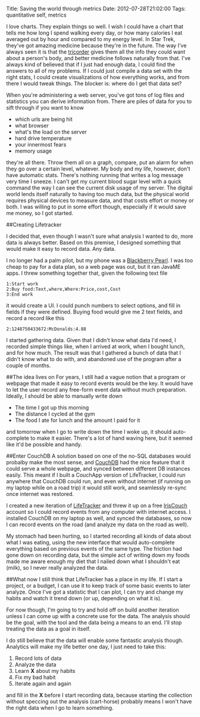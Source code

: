 Title: Saving the world through metrics
Date: 2012-07-28T21:02:00
Tags: quantitative self, metrics

I love charts. They explain things so well. I wish I could have a chart that tells me how long I spend walking every day, or how many calories I eat averaged out by hour and compared to my energy level. In Star Trek, they've got amazing medicine because they're in the future. The way I've always seen it is that the [tricorder](http://en.wikipedia.org/wiki/Tricorder) gives them all the info they could want about a person's body, and better medicine follows naturally from that. I've always kind of believed that if I just had enough data, I could find the answers to all of my problems. If I could just compile a data set with the right stats, I could create visualizations of how everything works, and from there I would tweak things. The blocker is: where do I get that data set?

When you're administering a web server, you've got tons of log files and statistics you can derive information from. There are piles of data for you to sift through if you want to know

* which urls are being hit
* what browser
* what's the load on the server
* hard drive temperature
* your innermost fears
* memory usage

they're all there. Throw them all on a graph, compare, put an alarm for when they go over a certain level, whatever. My body and my life, however, don't have automatic stats. There's nothing running that writes a log message very time I sneeze. I can't get my current blood sugar level with a quick command the way I can see the current disk usage of my server. The digital world lends itself naturally to having too much data, but the physical world requires physical devices to measure data, and that costs effort or money or both. I was willing to put in some effort though, especially if it would save me money, so I got started.

##Creating Lifetracker

I decided that, even though I wasn't sure what analysis I wanted to do, more data is always better. Based on this premise, I designed something that would make it easy to record data. Any data.

I no longer had a palm pilot, but my phone was a [Blackberry Pearl](http://en.wikipedia.org/wiki/BlackBerry_Pearl). I was too cheap to pay for a data plan, so a web page was out, but it ran JavaME apps. I threw something together that, given the following text file

    1:Start work
    2:Buy food:Text,where,Where:Price,cost,Cost
    3:End work

it would create a UI. I could punch numbers to select options, and fill in fields if they were defined. Buying food would give me 2 text fields, and record a record like this

    2:1248750433672:McDonalds:4.88

I started gathering data. Given that I didn't know what data I'd need, I recorded simple things like, when I arrived at work, when I bought lunch, and for how much. The result was that I gathered a bunch of data that I didn't know what to do with, and abandoned use of the program after a couple of months.

##The idea lives on
For years, I still had a vague notion that a program or webpage that made it easy to record events would be the key. It would have to let the user record any free-form event data without much preparation. Ideally, I should be able to manually write down

* The time I got up this morning
* The distance I cycled at the gym
* The food I ate for lunch and the amount I paid for it

and tomorrow when I go to write down the time I woke up, it should auto-complete to make it easier. There's a lot of hand waving here, but it seemed like it'd be possible and handy.

##Enter CouchDB
A solution based on one of the no-SQL databases would probalby make the most sense, and [CouchDB](http://couchdb.apache.org/) had the nice feature that it could serve a whole webpage, and synced between different DB instances easily. This meant if I built a CouchApp version of LifeTracker, I could run anywhere that CouchDB could run, and even without internet (if running on my laptop while on a road trip) it would still work, and seamlessly re-sync once internet was restored.

I created a new iteration of [LifeTracker](https://github.com/stevearm/lifetracker-couchdb) and threw it up on a free [IrisCouch](http://www.iriscouch.com/) account so I could record events from any computer with internet access. I installed CouchDB on my laptop as well, and synced the databases, so now I can record events on the road (and analyze my data on the road as well).

My stomach had been hurting, so I started recording all kinds of data about what I was eating, using the new interface that would auto-complete everything based on previous events of the same type. The friction had gone down on recording data, but the simple act of writing down my foods made me aware enough my diet that I nailed down what I shouldn't eat (milk), so I never really analyzed the data.

##What now
I still think that LifeTracker has a place in my life. If I start a project, or a budget, I can use it to keep track of some basic events to later analyze. Once I've got a statistic that I can plot, I can try and change my habits and watch it trend down (or up, depending on what it is).

For now though, I'm going to try and hold off on build another iteration unless I can come up with a concrete use for the data. The analysis should be the goal, with the tool and the data being a means to an end. I'll stop treating the data as a goal in itself.

I do still believe that the data will enable some fantastic analysis though. Analytics will make my life better one day, I just need to take this:

1. Record lots of data
2. Analyze the data
3. Learn **X** about my habits
4. Fix my bad habit
5. Iterate again and again

and fill in the **X** before I start recording data, because starting the collection without speccing out the analysis (cart-horse) probably means I won't have the right data when I go to learn something.
